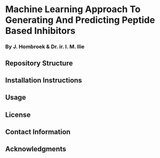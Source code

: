 # Machine Learning Approach To Generating And Predicting Peptide Based Inhibitors
### By J. Hombroek & Dr. ir. I. M. Ilie

## Repository Structure

## Installation Instructions

## Usage

## License

## Contact Information

## Acknowledgments

